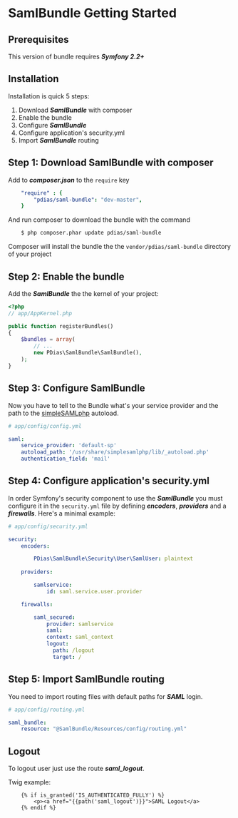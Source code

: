 # SamlBundle Getting Started #

Prerequisites
-------------

This version of bundle requires ***Symfony 2.2+***


Installation
------------

Installation is quick 5 steps:

1. Download ***SamlBundle*** with composer
2. Enable the bundle
3. Configure ***SamlBundle***
4. Configure application's security.yml
5. Import ***SamlBundle*** routing



Step 1: Download SamlBundle with composer
-------------------------------------------

Add to ***composer.json*** to the `require` key

``` yml
    "require" : {
        "pdias/saml-bundle": "dev-master",
    }
```


And run composer to download the bundle with the command

``` bash
    $ php composer.phar update pdias/saml-bundle
```

Composer will install the bundle the the `vendor/pdias/saml-bundle` directory of your project


Step 2: Enable the bundle
-------------------------

Add the ***SamlBundle*** the the kernel of your project:

``` php
<?php
// app/AppKernel.php

public function registerBundles()
{
    $bundles = array(
        // ...
        new PDias\SamlBundle\SamlBundle(),
    );
}
```


Step 3: Configure SamlBundle
----------------------------

Now you have to tell to the Bundle what's your service provider and the path to the [simpleSAMLphp](https://simplesamlphp.org/ "simpleSAMLphp Web Page") autoload.

``` yaml
# app/config/config.yml

saml:
    service_provider: 'default-sp'
    autoload_path: '/usr/share/simplesamlphp/lib/_autoload.php'
    authentication_field: 'mail'
```


Step 4: Configure application's security.yml
--------------------------------------------

In order Symfony's security component to use the ***SamlBundle*** you must configure it in the `security.yml` file by defining ***encoders***, ***providers*** and a ***firewalls***. Here's a minimal example:

``` yaml
# app/config/security.yml

security:
    encoders:

        PDias\SamlBundle\Security\User\SamlUser: plaintext
            
    providers:

        samlservice:
            id: saml.service.user.provider

    firewalls:

        saml_secured:
            provider: samlservice
            saml:
            context: saml_context
            logout:
              path: /logout
              target: /
```

Step 5: Import SamlBundle routing
-----------------------------------

You need to import routing files with default paths for ***SAML*** login.

``` yml
# app/config/routing.yml

saml_bundle:
    resource: "@SamlBundle/Resources/config/routing.yml"

```

Logout
------------

To logout user just use the route ***saml_logout***.

Twig example:

``` twig
    {% if is_granted('IS_AUTHENTICATED_FULLY') %}
        <p><a href="{{path('saml_logout')}}">SAML Logout</a>
    {% endif %}
```